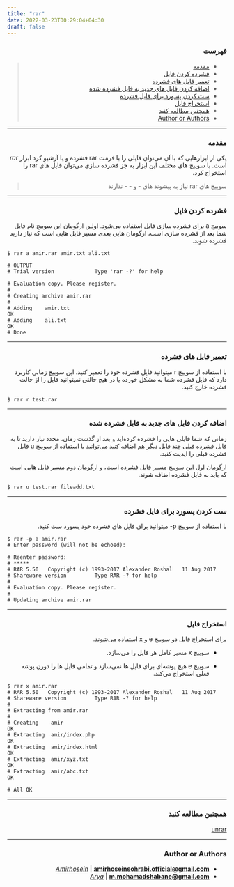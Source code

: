 ```yaml
---
title: "rar"
date: 2022-03-23T00:29:04+04:30
draft: false
---
```





<div dir='rtl'>

### فهرست

> - [مقدمه](#مقدمه)
> - [فشرده کردن فایل](#فشرده-کردن-فایل)
> - [تعمیر فایل های فشرده](#تعمیر-فایل-های-فشرده)
> - [اضافه کردن فایل های جدید به فایل فشرده شده](#اضافه-کردن-فایل-های-جدید-به-فایل-فشرده-شده)
> - [ست کردن پسورد برای فایل فشرده](#ست-کردن-پسورد-برای-فایل-فشرده)
> - [استخراج فایل](#استخراج-فایل)
> - [همچنین مطالعه کنید](#همچنین-مطالعه-کنید)
> - [Author or Authors](#author-or-authors)
</div>



---
<div dir='rtl'>

### مقدمه
یکی از ابزارهایی که با آن می‌توان فایلی را با فرمت rar فشرده و یا آرشیو کرد ابزار *rar* است.
با سوییچ های مختلف این ابزار به جز فشرده سازی می‌توان
فایل های
rar
را استخراج کرد.

> سوییچ های
> rar
> نیاز به پیشوند های - و - - ندارند

</div>



---
<div dir='rtl'>

### فشرده کردن فایل

سوییچ
a
برای فشرده سازی فایل استفاده می‌شود. اولین ارگومان این سوییچ نام فایل شما بعد از فشرده سازی است،
ارگومان هایی بعدی مسیر فایل هایی است که نیاز دارید فشرده شوند.

</div>
    
    $ rar a amir.rar amir.txt ali.txt
    
    # OUTPUT
    # Trial version             Type 'rar -?' for help
 
    # Evaluation copy. Please register.
    # 
    # Creating archive amir.rar
    # 
    # Adding    amir.txt                                                    OK 
    # Adding    ali.txt                                                     OK 
    # Done


---
<div dir='rtl'>

### تعمیر فایل های فشرده
با استفاده از سوییچ r میتوانید فایل فشرده خود را تعمیر کنید.
این سوییچ زمانی کاربرد دارد که فایل فشرده شما به مشکل خورده یا در هیچ حالتی نمیتوانید فایل را از حالت فشرده خارج کنید.
</div>

    $ rar r test.rar



---
<div dir='rtl'>

### اضافه کردن فایل های جدید به فایل فشرده شده

زمانی که شما فایلی هایی را فشرده کرده‌اید و بعد از گذشت زمان، مجدد نیاز دارید تا به فایل
فشرده قبلی چند فایل دیگر هم اضافه کنید
می‌توانید با استفاده از سوییچ
u
فایل فشرده قبلی را اپدیت کنید.

ارگومان اول این سوییچ مسیر فایل فشرده است، و ارگومان دوم مسیر فایل هایی است که باید به
فایل فشرده اضافه شوند.

</div>

    $ rar u test.rar fileadd.txt


---
<div dir='rtl'>

### ست کردن پسورد برای فایل فشرده
با استفاده از سوییچ p- میتوانید برای فایل های فشرده خود پسورد ست کنید.

</div>

    $ rar -p a amir.rar
    # Enter password (will not be echoed):
  
    # Reenter password:
    # *****
    # RAR 5.50   Copyright (c) 1993-2017 Alexander Roshal   11 Aug 2017
    # Shareware version         Type RAR -? for help
    # 
    # Evaluation copy. Please register.
    # 
    # Updating archive amir.rar


---
<div dir='rtl'>

### استخراج فایل 

برای استخراج فایل دو سوییچ e و x استفاده می‌شوند.
- سوییچ
x
مسیر کامل هر فایل را می‌سازد.

- سوییچ
e
هیچ پوشه‌ای برای فایل ها نمی‌سازد و تمامی فایل ها را دورن پوشه فعلی استخراج می‌کند.

</div>

    $ rar x amir.rar
    # RAR 5.50   Copyright (c) 1993-2017 Alexander Roshal   11 Aug 2017
    # Shareware version         Type RAR -? for help
    # 
    # Extracting from amir.rar
    # 
    # Creating    amir                                                   OK
    # Extracting  amir/index.php                                         OK
    # Extracting  amir/index.html                                        OK
    # Extracting  amir/xyz.txt                                           OK
    # Extracting  amir/abc.txt                                           OK

    # All OK



---
<div dir = 'rtl'>

### همچنین مطالعه کنید
[unrar](/posts/unrar/unrar)

---
### Author or Authors

- *[Amirhosein](https://github.com/amirhoseinsb)* | **<amirhoseinsohrabi.official@gmail.com>**
- *[Arya](https://github.com/shabane)* | **<m.mohamadshabane@gmail.com>**
